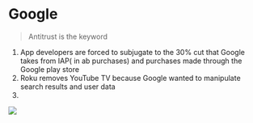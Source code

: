 
# Google
> Antitrust is the keyword
1. App developers are forced to subjugate to the 30% cut that Google takes from IAP( in ab purchases) and purchases made through the Google play store
2. Roku removes YouTube TV because Google wanted to manipulate search results and user data
3. 

![](https://i.redd.it/dh8cwxg8b8w61.png)
